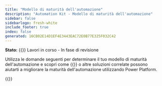 ```yaml
---
title: "Modello di maturità dell'automazione"
description: "Automation Kit - Modello di maturità dell'automazione"
sidebar: false
sidebarlogo: fresh-white
include_footer: true
index: false
generated: 16CB02E14D1EF4E3443EAC72E0B77E325F032C42
---
```


**Stato:** {{<externalImage src="https://github.githubassets.com/images/icons/emoji/unicode/1f6a7.png" size="16x16" text="Construction Icon">}} Lavori in corso - In fase di revisione

Utilizza le domande seguenti per determinare il tuo modello di maturità dell'automazione e scopri come {{<product-name>}} o altre soluzioni correlate possono aiutarti a migliorare la maturità dell'automazione utilizzando Power Platform.

{{<questions name="/content/it/automation-maturity-model.json" completed="" shownavigationbuttons="false" locale="it">}}
